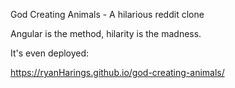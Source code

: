 God Creating Animals - A hilarious reddit clone

Angular is the method, hilarity is the madness.

It's even deployed:

https://ryanHarings.github.io/god-creating-animals/

